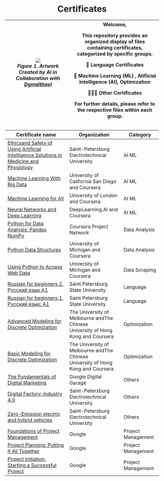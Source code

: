 <div>
 <h1 align="center"> Certificates</h1>
  
<table><thead>
  <tr>
    <th><img src="https://github.com/Dgmalthael/Certificates/assets/85357861/29b31ad3-8785-4a47-a067-edd909609e3a" > </br> <i>Figure 1. Artwork Created by AI in Collaboration with  <a href="https://github.com/Dgmalthael" target="_blank" rel="noopener noreferrer">Dgmalthael</a> </i></th>
    <th>Welcome,

  This repository provides an organized display of files containing certificates, categorized by specific groups.

  🙊 Language Certificates

  🤖 Machine Learning (ML) , Atificial Intelligence (AI), Optimization

  👨🏻‍💻 Other Certificates

 For further details, please refer to the respective files within each group.</th>
    
  </tr></thead>
  <span align="center">
  
 </img>

</span>
</div>
  




<table><thead>
  <tr>
    <th>Certificate name </th>
    <th>Organization</th>
    <th>Category</th>
  </tr></thead>
<tbody>
  <tr>
    <td><a href="https://github.com/Dgmalthael/Certificates/blob/main/documents/certificate/AINE_Geles%20Ugur%20Can%20Deniz.pdf" target="_blank" rel="noopener noreferrer">Ethicsand Safety of Using Artificial Intelligence Solutions in Medicine and Physiology</a></td>
    <td>Saint-Petersburg Electrotechnical University</td>
    <td>AI  ML </td>
  </tr>
  <tr>
    <td><a href="https://github.com/Dgmalthael/Certificates/blob/main/documents/certificate/BD_Geles%20Ugur%20Can%20Deniz.pdf" target="_blank" rel="noopener noreferrer">Machine Learning With Big Data</a></td>
    <td>University of California San Diego and Coursera</td>
    <td>AI  ML </td>
  </tr>
  <tr>
    <td><a href="https://github.com/Dgmalthael/Certificates/blob/main/documents/certificate/ML_Geles%20Ugur%20Can%20Deniz.pdf" target="_blank" rel="noopener noreferrer">Machine Learning for All</a></td>
    <td>University of London and Coursera</td>
    <td>AI  ML </td>
  </tr>
  <tr>
    <td><a href="https://github.com/Dgmalthael/Certificates/blob/main/documents/certificate/NN_Geles%20Ugur%20Can%20Deniz.pdf" target="_blank" rel="noopener noreferrer">Neural Networks and Deep Learning</a></td>
    <td>DeepLearning.AI and Coursera</td>
    <td>AI  ML </td>
  </tr>
  <tr>
    <td><a href="https://github.com/Dgmalthael/Certificates/blob/main/documents/certificate/GP_Pandas_NumPy_Geles_Ugur_Can_Deniz.pdf" target="_blank" rel="noopener noreferrer">Python for Data Analysis: Pandas NumPy</a></td>
    <td>Coursera Project Network</td>
    <td>Data Analysis</td>
  </tr>
  <tr>
    <td><a href="https://github.com/Dgmalthael/Certificates/blob/main/documents/certificate/PYDT_Geles%20Ugur%20Can%20Deniz.pdf" target="_blank" rel="noopener noreferrer">Python Data Structures</a></td>
    <td>University of Michigan and Coursera </td>
    <td>Data Analysis</td>
  </tr>
  <tr>
    <td><a href="https://github.com/Dgmalthael/Certificates/blob/main/documents/certificate/PYWA_Geles%20Ugur%20Can%20Deniz.pdf" target="_blank" rel="noopener noreferrer">Using Python to Access Web Data</a></td>
    <td>University of Michigan and Coursera </td>
    <td>Data Scraping </td>
  </tr>
  <tr>
    <td><a href="https://github.com/Dgmalthael/Certificates/blob/main/documents/certificate/RU_A1(2)_Geles%20Ugur%20Can%20Deniz.pdf" target="_blank" rel="noopener noreferrer">Russian for beginners 2. Русский язык A1</a></td>
    <td>Saint Petersburg State University</td>
    <td>Language </td>
  </tr>
  <tr>
    <td><a href="https://github.com/Dgmalthael/Certificates/blob/main/documents/certificate/RU_A1_Geles%20Ugur%20Can%20Deniz.pdf" target="_blank" rel="noopener noreferrer">Russian for beginners 1. Русский язык: A1</a></td>
    <td>Saint Petersburg State University</td>
    <td>Language </td>
  </tr>
  <tr>
    <td><a href="https://github.com/Dgmalthael/Certificates/blob/main/documents/certificate/AOP_Geles%20Ugur%20Can%20Deniz.pdf" target="_blank" rel="noopener noreferrer">Advanced Modeling for Discrete Optimization</a></td>
    <td>The University of Melbourne andThe Chinese<br>University of Hong Kong and Coursera</td>
    <td>Optimization</td>
  </tr>
  <tr>
    <td><a href="https://github.com/Dgmalthael/Certificates/blob/main/documents/certificate/MOP_Geles%20Ugur%20Can%20Deniz.pdf" target="_blank" rel="noopener noreferrer">Basic Modeling for Discrete Optimization</a></td>
    <td>The University of Melbourne andThe Chinese<br>University of Hong Kong and Coursera</td>
    <td>Optimization</td>
  </tr>
  <tr>
    <td><a href="https://github.com/Dgmalthael/Certificates/blob/main/documents/certificate/BM_Geles%20Ugur%20Can%20Deniz.pdf" target="_blank" rel="noopener noreferrer">The Fundamentals of Digital Marketing</a></td>
    <td>Google Digital Garage</td>
    <td>Others</td>
  </tr>
  <tr>
    <td><a href="https://github.com/Dgmalthael/Certificates/blob/main/documents/certificate/DF_Geles%20Ugur%20Can%20Deniz.pdf" target="_blank" rel="noopener noreferrer">Digital Factory: Industry 4.0</a></td>
    <td>Saint-Petersburg Electrotechnical University</td>
    <td>Others</td>
  </tr>
  <tr>
    <td><a href="https://github.com/Dgmalthael/Certificates/blob/main/documents/certificate/ZE_Geles%20Ugur%20Can%20Deniz.pdf" target="_blank" rel="noopener noreferrer">Zero-Emission electric and hybrid vehicles</a></td>
    <td>Saint-Petersburg Electrotechnical University</td>
    <td>Others</td>
  </tr>
  <tr>
    <td><a href="https://github.com/Dgmalthael/Certificates/blob/main/documents/certificate/PMF_Geles%20Ugur%20Can%20Deniz.pdf" target="_blank" rel="noopener noreferrer">Foundations of Project Management</a></td>
    <td>Google</td>
    <td>Project Management</td>
  </tr>
  <tr>
    <td><a href="https://github.com/Dgmalthael/Certificates/blob/main/documents/certificate/PMP_Geles%20Ugur%20Can%20Deniz.pdf" target="_blank" rel="noopener noreferrer">Project Planning: Putting It All Together</a></td>
    <td>Google</td>
    <td>Project Management</td>
  </tr>
  <tr>
    <td><a href="https://github.com/Dgmalthael/Certificates/blob/main/documents/certificate/PMP_Geles%20Ugur%20Can%20Deniz.pdf" target="_blank" rel="noopener noreferrer">Project Initiation: Starting a Successful Project</a></td>
    <td>Google</td>
    <td>Project Management</td>
  </tr>

</tbody></table>
